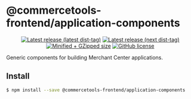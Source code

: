 # @commercetools-frontend/application-components

<p align="center">
  <a href="https://www.npmjs.com/package/@commercetools-frontend/application-components"><img src="https://badgen.net/npm/v/@commercetools-frontend/application-components" alt="Latest release (latest dist-tag)" /></a> <a href="https://www.npmjs.com/package/@commercetools-frontend/application-components"><img src="https://badgen.net/npm/v/@commercetools-frontend/application-components/next" alt="Latest release (next dist-tag)" /></a> <a href="https://bundlephobia.com/result?p=@commercetools-frontend/application-components"><img src="https://badgen.net/bundlephobia/minzip/@commercetools-frontend/application-components" alt="Minified + GZipped size" /></a> <a href="https://github.com/commercetools/merchant-center-application-kit/blob/master/LICENSE"><img src="https://badgen.net/github/license/commercetools/merchant-center-application-kit" alt="GitHub license" /></a>
</p>

Generic components for building Merchant Center applications.

## Install

```bash
$ npm install --save @commercetools-frontend/application-components
```
